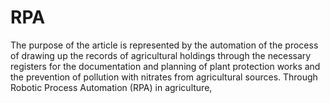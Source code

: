 # RPA
The purpose of the article is represented by the automation of the process of drawing up the records of agricultural holdings through the necessary registers for the documentation and planning of plant protection works and the prevention of pollution with nitrates from agricultural sources. Through Robotic Process Automation (RPA) in agriculture,

